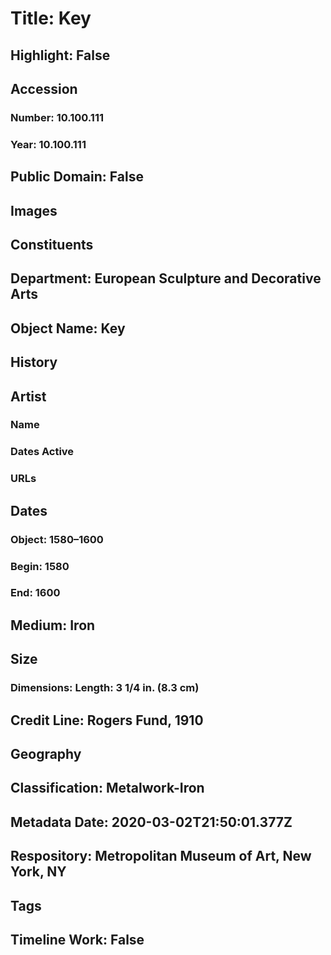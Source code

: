 # Title: Key
## Highlight: False
## Accession
### Number: 10.100.111
### Year: 10.100.111
## Public Domain: False
## Images
## Constituents
## Department: European Sculpture and Decorative Arts
## Object Name: Key
## History
## Artist
### Name
### Dates Active
### URLs
## Dates
### Object: 1580–1600
### Begin: 1580
### End: 1600
## Medium: Iron
## Size
### Dimensions: Length: 3 1/4 in. (8.3 cm)
## Credit Line: Rogers Fund, 1910
## Geography
## Classification: Metalwork-Iron
## Metadata Date: 2020-03-02T21:50:01.377Z
## Respository: Metropolitan Museum of Art, New York, NY
## Tags
## Timeline Work: False